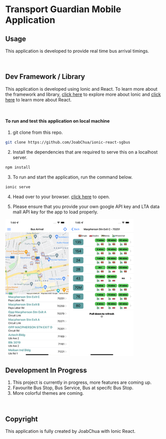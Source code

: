# Transport Guardian Mobile Application

## Usage

This application is developed to provide real time bus arrival timings.

<br />

## Dev Framework / Library

This application is developed using Ionic and React. To learn more about the framework and library, [click here](https://ionicframework.com/) to explore more about Ionic and [click here](https://reactjs.org/) to learn more about React.

<br />

#### To run and test this application on local machine

1. git clone from this repo.

```bash
git clone https://github.com/JoabChua/ionic-react-sgbus
```

2. Install the dependencies that are required to serve this on a localhost server.

```bash
npm install
```

3. To run and start the application, run the command below.

```bash
ionic serve
```

4. Head over to your browser. [click here](http://localhost:8100) to open.

5. Please ensure that you provide your own google API key and LTA data mall API key for the app to load properly.

<img src="images/s1.png" alt="Landing Page" width="200"/>
<img src="images/s2.png" alt="Arrival Time Page" width="200" />

## Development In Progress

1. This project is currently in progress, more features are coming up.
2. Favourite Bus Stop, Bus Service, Bus at specifc Bus Stop.
3. More colorful themes are coming.

<br />

## Copyright

This application is fully created by JoabChua with Ionic React.
